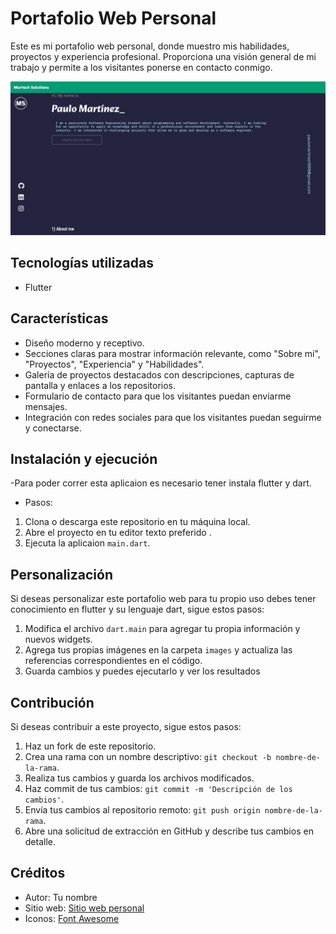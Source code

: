 # Portafolio Web Personal

Este es mi portafolio web personal, donde muestro mis habilidades, proyectos y experiencia profesional. Proporciona una visión general de mi trabajo y permite a los visitantes ponerse en contacto conmigo.

![Captura de pantalla del portafolio web](image.jpg)

## Tecnologías utilizadas

- Flutter

## Características

- Diseño moderno y receptivo.
- Secciones claras para mostrar información relevante, como "Sobre mí", "Proyectos", "Experiencia" y "Habilidades".
- Galería de proyectos destacados con descripciones, capturas de pantalla y enlaces a los repositorios.
- Formulario de contacto para que los visitantes puedan enviarme mensajes.
- Integración con redes sociales para que los visitantes puedan seguirme y conectarse.

## Instalación y ejecución
-Para poder correr esta aplicaion es necesario tener instala flutter y dart.
- Pasos:
1. Clona o descarga este repositorio en tu máquina local.
2. Abre el proyecto en tu editor texto preferido .
3. Ejecuta la aplicaion `main.dart`.

## Personalización

Si deseas personalizar este portafolio web para tu propio uso debes tener conocimiento en flutter y su lenguaje dart, sigue estos pasos:

1. Modifica el archivo `dart.main` para agregar tu propia información y nuevos widgets.
2. Agrega tus propias imágenes en la carpeta `images` y actualiza las referencias correspondientes en el código.
3. Guarda cambios y puedes ejecutarlo y ver los resultados

## Contribución

Si deseas contribuir a este proyecto, sigue estos pasos:

1. Haz un fork de este repositorio.
2. Crea una rama con un nombre descriptivo: `git checkout -b nombre-de-la-rama`.
3. Realiza tus cambios y guarda los archivos modificados.
4. Haz commit de tus cambios: `git commit -m 'Descripción de los cambios'`.
5. Envía tus cambios al repositorio remoto: `git push origin nombre-de-la-rama`.
6. Abre una solicitud de extracción en GitHub y describe tus cambios en detalle.

## Créditos

- Autor: Tu nombre
- Sitio web: [Sitio web personal](https://mi-portafolio-1c89e.web.app/#/)
- Iconos: [Font Awesome](https://fontawesome.com)


